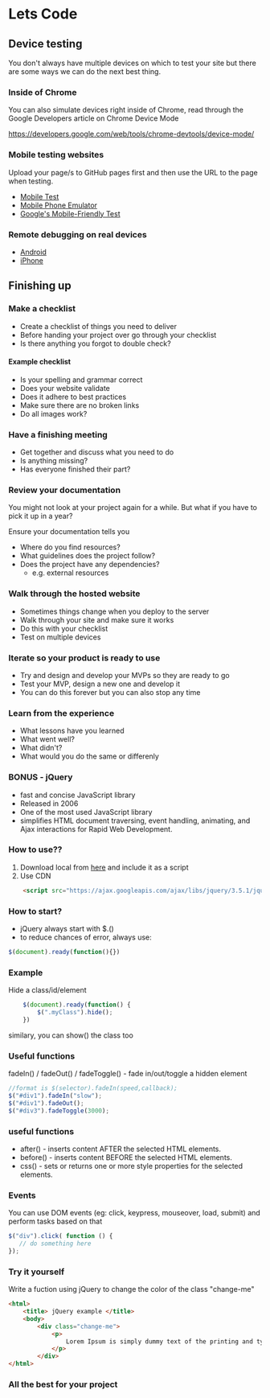 <!-- .slide: data-background-image="../images/bg-mouse.jpg" -->
# Lets Code



<!-- .slide: data-background-image="../images/bg-mouse.jpg" -->
## Device testing
You don't always have multiple devices on which to test your site but there are some ways we can do the next best thing.


<!-- .slide: data-background-image="../images/bg-mouse.jpg" -->
### Inside of Chrome

You can also simulate devices right inside of Chrome, read through the Google Developers article on Chrome Device Mode

https://developers.google.com/web/tools/chrome-devtools/device-mode/ 


<!-- .slide: data-background-image="../images/bg-mouse.jpg" -->
### Mobile testing websites

Upload your page/s to GitHub pages first and then use the URL to the page when testing.

* [Mobile Test](http://mobiletest.me/)
* [Mobile Phone Emulator](http://www.mobilephoneemulator.com/)
* [Google's Mobile-Friendly Test](https://search.google.com/test/mobile-friendly)


<!-- .slide: data-background-image="../images/bg-mouse.jpg" -->
### Remote debugging on real devices

* [Android](https://developers.google.com/web/tools/chrome-devtools/debug/remote-debugging/remote-debugging?hl=en)
* [iPhone](http://moduscreate.com/enable-remote-web-inspector-in-ios-6/)



<!-- .slide: data-background-image="../images/bg-mouse.jpg" -->
## Finishing up


<!-- .slide: data-background-image="../images/bg-mouse.jpg" -->
### Make a checklist
* Create a checklist of things you need to deliver
* Before handing your project over go through your checklist
* Is there anything you forgot to double check?


<!-- .slide: data-background-image="../images/bg-mouse.jpg" -->
#### Example checklist
* Is your spelling and grammar correct
* Does your website validate
* Does it adhere to best practices
* Make sure there are no broken links
* Do all images work?


<!-- .slide: data-background-image="../images/bg-mouse.jpg" -->
### Have a finishing meeting
* Get together and discuss what you need to do
* Is anything missing?
* Has everyone finished their part?


<!-- .slide: data-background-image="../images/bg-mouse.jpg" -->
### Review your documentation
You might not look at your project again for a while. But what if you have to pick it up in a year?

Ensure your documentation tells you
* Where do you find resources?
* What guidelines does the project follow?
* Does the project have any dependencies?
	* e.g. external resources


<!-- .slide: data-background-image="../images/bg-mouse.jpg" -->
### Walk through the hosted website
* Sometimes things change when you deploy to the server
* Walk through your site and make sure it works
* Do this with your checklist
* Test on multiple devices


<!-- .slide: data-background-image="../images/bg-mouse.jpg" -->
### Iterate so your product is ready to use
* Try and design and develop your MVPs so they are ready to go
* Test your MVP, design a new one and develop it
* You can do this forever but you can also stop any time


<!-- .slide: data-background-image="../images/bg-mouse.jpg" -->
### Learn from the experience
* What lessons have you learned
* What went well?
* What didn't?
* What would you do the same or differenly


<!-- .slide: data-background-image="../images/bg-mouse.jpg" -->
### BONUS - jQuery
* fast and concise JavaScript library
* Released in 2006
* One of the most used JavaScript library
* simplifies HTML document traversing, event handling, animating, and Ajax interactions for Rapid Web Development.


### How to use??
1. Download local from [here](https://jquery.com/download/) and include it as a script
2. Use CDN
```html
	<script src="https://ajax.googleapis.com/ajax/libs/jquery/3.5.1/jquery.min.js"></script> 
```


### How to start? 
* jQuery always start with $.()
* to reduce chances of error, always use:
```js
$(document).ready(function(){})
```


### Example
Hide a class/id/element
```js
	$(document).ready(function() {
		$(".myClass").hide();
	})
```
similary, you can show() the class too


### Useful functions
fadeIn() / fadeOut() / fadeToggle() - fade in/out/toggle a hidden element
```js  
//format is $(selector).fadeIn(speed,callback);
$("#div1").fadeIn("slow");
$("#div1").fadeOut();
$("#div3").fadeToggle(3000);
```


### useful functions
* after() - inserts content AFTER the selected HTML elements.
* before() - inserts content BEFORE the selected HTML elements.
* css() - sets or returns one or more style properties for the selected elements.


### Events
You can use DOM events (eg: click, keypress, mouseover, load, submit) and perform tasks based on that
```js
$("div").click( function () { 
   // do something here
});
```


### Try it yourself
Write a fuction using jQuery to change the color of the class "change-me"
```html
<html>
	<title> jQuery example </title>
	<body>
		<div class="change-me">
			<p> 
				Lorem Ipsum is simply dummy text of the printing and typesetting industry. Lorem Ipsum has been the industry's standard dummy text ever since the 1500s, when an unknown printer took a galley of type and scrambled it to make a type specimen book.
			</p>
		</div>
</html>
```


<!-- .slide: data-background-image="../images/bg-mouse.jpg" -->
### All the best for your project